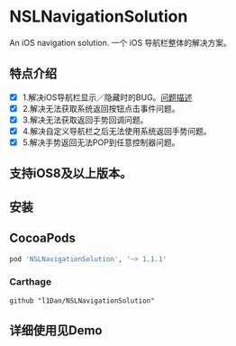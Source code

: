 # NSLNavigationSolution
An iOS navigation solution.
一个 iOS 导航栏整体的解决方案。

## 特点介绍
- [x] 1.解决iOS导航栏显示／隐藏时的BUG。[问题描述](http://ask.csdn.net/questions/248158)
- [x] 2.解决无法获取系统返回按钮点击事件问题。
- [x] 3.解决无法获取返回手势回调问题。
- [x] 4.解决自定义导航栏之后无法使用系统返回手势问题。
- [x] 5.解决手势返回无法POP到任意控制器问题。

## 支持iOS8及以上版本。

## 安装
## CocoaPods
```ruby
pod 'NSLNavigationSolution', '~> 1.1.1'
```

### Carthage
```ogdl
github "l1Dan/NSLNavigationSolution"
```

## 详细使用见Demo
